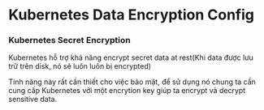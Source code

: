 # Kubernetes Data Encryption Config
### Kubernetes Secret Encryption
Kubernetes hỗ trợ khả năng encrypt secret data at rest(Khi data được lưu trữ trên disk, nó sẽ luôn luôn bị encrypted)

Tính năng này rất cần thiết cho việc bảo mật, để sử dụng nó chung ta cần cung cấp Kubernetes với một encrytion key giúp ta encrypt và decrypt sensitive data.
